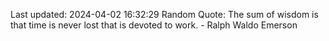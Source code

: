 Last updated: 2024-04-02 16:32:29
Random Quote: The sum of wisdom is that time is never lost that is devoted to work. - Ralph Waldo Emerson